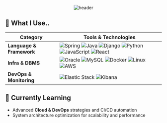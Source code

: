 <div align=center>

![header](https://capsule-render.vercel.app/api?type=waving&color=gradient&height=200&section=header&text=Seulgi%20Lee&fontSize=60)

</div>

## 🥕 What I Use..

| Category               | Tools & Technologies |
|------------------------|---------------------|
| **Language & Framework** | ![Spring](https://img.shields.io/badge/Spring-6DB33F?style=for-square&logo=Spring&logoColor=white) ![Java](https://img.shields.io/badge/Java-007396?style=for-square&logo=openjdk&logoColor=white) ![Django](https://img.shields.io/badge/Django-092E20?style=for-square&logo=django&logoColor=white) ![Python](https://img.shields.io/badge/Python-3776AB?style=for-square&logo=python&logoColor=white) ![JavaScript](https://img.shields.io/badge/Javascript-F7DF1E?style=for-square&logo=javascript&logoColor=black) ![React](https://img.shields.io/badge/React-61DAFB?style=for-square&logo=react&logoColor=black) |
| **Infra & DBMS**      | ![Oracle](https://img.shields.io/badge/Oracle-FF2127?style=for-square&logo=oracle&logoColor=white) ![MySQL](https://img.shields.io/badge/mysql-4479A14?style=for-square&logo=mysql&logoColor=white) ![Docker](https://img.shields.io/badge/Docker-2496ED?style=for-square&logo=docker&logoColor=white) ![Linux](https://img.shields.io/badge/Linux-FCC624?style=for-square&logo=linux&logoColor=black) ![AWS](https://img.shields.io/badge/AWS-FF9900?style=for-square&logo=amazonec2&logoColor=black) |
| **DevOps & Monitoring** | ![Elastic Stack](https://img.shields.io/badge/Elastic%20stack-005571?style=for-square&logo=elasticstack&logoColor=white) ![Kibana](https://img.shields.io/badge/Kibana-005571?style=for-square&logo=kibana&logoColor=white) |

## 🚩 Currently Learning
- Advanced **Cloud & DevOps** strategies and CI/CD automation
- System architecture optimization for scalability and performance

<br/>
